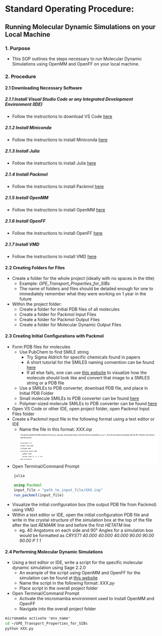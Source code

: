 # Standard Operating Procedure:  
## Running Molecular Dynamic Simulations on your Local Machine

### 1. Purpose
- This SOP outlines the steps necessary to run Molecular Dynamic Simulations using OpenMM and OpenFF on your local machine.

### 2. Procedure

#### 2.1 Downloading Necessary Software
##### 2.1.1 Install Visual Studio Code or any Integrated Development Environment (IDE)
- Follow the instructions to download VS Code [here](https://code.visualstudio.com/Download)
##### 2.1.2 Install Miniconda
- Follow the instructions to install Miniconda [here](https://www.anaconda.com/docs/getting-started/miniconda/install)
##### 2.1.3 Install Julia
- Follow the instructions to install Julia [here](https://julialang.org/downloads/)
##### 2.1.4 Install Packmol
- Follow the instructions to install Packmol [here](https://m3g.github.io/packmol/download.shtml)
##### 2.1.5 Install OpenMM
- Follow the instructions to install OpenMM [here](https://docs.openmm.org/latest/userguide/application/01_getting_started.html#introduction)
##### 2.1.6 Install OpenFF
- Follow the instructions to install OpenFF [here](https://docs.openforcefield.org/projects/toolkit/en/latest/installation.html)
##### 2.1.7 Install VMD
- Follow the instructions to install VMD [here](https://www.ks.uiuc.edu/Development/Download/download.cgi?PackageName=VMD)

#### 2.2 Creating Folders for Files
- Create a folder for the whole project (ideally with no spaces in the title)
    -  Example: *GPE_Transport_Properties_for_SIBs*
    -  The name of folders and files should be detailed enough for one to immediately remember what they were working on 1 year in the future
- Within the project folder:
    -  Create a folder for initial PDB files of all molecules
    -  Create a folder for Packmol Input Files
    -  Create a folder for Packmol Output Files
    -  Create a folder for Molecular Dynamic Output Files

#### 2.3 Creating Initial Configurations with Packmol
- Form PDB files for molecules
    - Use PubChem to find SMILE string
        - Try Sigma Aldrich for specific chemicals found in papers
        - A short tutorial for the SMILES naming convention can be found [here](https://archive.epa.gov/med/med_archive_03/web/html/smiles.html)
        - If all else fails, one can use [this website](https://www.cheminfo.org/Chemistry/Cheminformatics/FormatConverter/index.html) to visualize how the molecule should look like and convert that image to a SMILES string or a PDB file
    - Use a SMILEs to PDB converter, download PDB file, and place in Initial PDB Folder
    - Small molecule SMILEs to PDB converter can be found [here](https://www.novoprolabs.com/tools/smiles2pdb)   
    - Polymer-sized molecule SMILEs to PDB converter can be found [here](https://cactus.nci.nih.gov/translate/)
- Open VS Code or other IDE, open project folder, open Packmol Input Files folder
- Create a Packmol input file in the following format using a text editor or IDE
    - Name the file in this format: *XXX.inp*
![Packmol Input File Example. This shows the spacing between molecules (tolerance), output file type, input file type, and the structure of the simulation box. The structure of the simulation box includes the initial molecule PDB file, how many atoms of each molecule should be in the box, the dimensions of the simulation box in Angstroms, and the end of the structure.](Packmol_input_file.png)
- Open Terminal/Command Prompt
```bash
    julia
```
```julia
    using Packmol
    input_file = "path_to_input_file/XXX.inp"
    run_packmol(input_file)
```
- Visualize the initial configuration box (the output PDB file from Packmol) using VMD 
- Within a text editor or IDE, open the initial configuration PDB file and write in the crystal structure of the simulation box at the top of the file after the last *REMARK* line and before the first *HETATM* line
    - eg. 40 Angstoms on each side and 90° Angles for a simulation box would be formatted as	*CRYST1   40.000   40.000   40.000  90.00  90.00  90.00 P 1           1*

#### 2.4 Performing Molecular Dynamic Simulations
- Using a text editor or IDE, write a script for the specific molecular dynamic simulation using Sage 2.2.0
    - An example of the script using OpenMM and OpenFF for the simulation can be found at [this website](https://docs.openforcefield.org/en/latest/examples/openforcefield/openff-toolkit/SMIRNOFF_simulation/run_simulation.html)
    - Name the script in the following format: *XXX.py*
    - Place script in the overall project folder
- Open Terminal/Command Prompt
    - Activate the micromamba environment used to install OpenMM and OpenFF
    - Navigate into the overall project folder
```bash
micromamba activate *env_name*
cd ~/GPE_Transport_Properties_for_SIBs
python XXX.py
```
